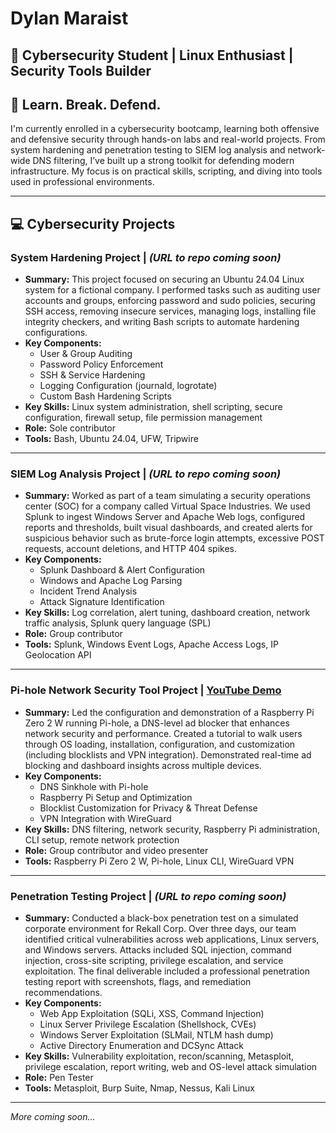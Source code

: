 # Dylan Maraist

## 🔐 Cybersecurity Student | Linux Enthusiast | Security Tools Builder  

## 🎯 Learn. Break. Defend.  

I'm currently enrolled in a cybersecurity bootcamp, learning both offensive and defensive security through hands-on labs and real-world projects. From system hardening and penetration testing to SIEM log analysis and network-wide DNS filtering, I’ve built up a strong toolkit for defending modern infrastructure. My focus is on practical skills, scripting, and diving into tools used in professional environments.

---

## 💻 Cybersecurity Projects  

### **System Hardening Project** | *(URL to repo coming soon)*  
- **Summary:** This project focused on securing an Ubuntu 24.04 Linux system for a fictional company. I performed tasks such as auditing user accounts and groups, enforcing password and sudo policies, securing SSH access, removing insecure services, managing logs, installing file integrity checkers, and writing Bash scripts to automate hardening configurations.  
- **Key Components:**
  - User & Group Auditing
  - Password Policy Enforcement
  - SSH & Service Hardening
  - Logging Configuration (journald, logrotate)
  - Custom Bash Hardening Scripts  
- **Key Skills:** Linux system administration, shell scripting, secure configuration, firewall setup, file permission management  
- **Role:** Sole contributor  
- **Tools:** Bash, Ubuntu 24.04, UFW, Tripwire  

---

### **SIEM Log Analysis Project** | *(URL to repo coming soon)*  
- **Summary:** Worked as part of a team simulating a security operations center (SOC) for a company called Virtual Space Industries. We used Splunk to ingest Windows Server and Apache Web logs, configured reports and thresholds, built visual dashboards, and created alerts for suspicious behavior such as brute-force login attempts, excessive POST requests, account deletions, and HTTP 404 spikes.  
- **Key Components:**
  - Splunk Dashboard & Alert Configuration
  - Windows and Apache Log Parsing
  - Incident Trend Analysis
  - Attack Signature Identification  
- **Key Skills:** Log correlation, alert tuning, dashboard creation, network traffic analysis, Splunk query language (SPL)  
- **Role:** Group contributor  
- **Tools:** Splunk, Windows Event Logs, Apache Access Logs, IP Geolocation API  

---

### **Pi-hole Network Security Tool Project** | [YouTube Demo](http://www.youtube.com/watch?v=3X0b2LEVQlQ)  
- **Summary:** Led the configuration and demonstration of a Raspberry Pi Zero 2 W running Pi-hole, a DNS-level ad blocker that enhances network security and performance. Created a tutorial to walk users through OS loading, installation, configuration, and customization (including blocklists and VPN integration). Demonstrated real-time ad blocking and dashboard insights across multiple devices.  
- **Key Components:**
  - DNS Sinkhole with Pi-hole
  - Raspberry Pi Setup and Optimization
  - Blocklist Customization for Privacy & Threat Defense
  - VPN Integration with WireGuard  
- **Key Skills:** DNS filtering, network security, Raspberry Pi administration, CLI setup, remote network protection  
- **Role:** Group contributor and video presenter  
- **Tools:** Raspberry Pi Zero 2 W, Pi-hole, Linux CLI, WireGuard VPN  

---

### **Penetration Testing Project** | *(URL to repo coming soon)*  
- **Summary:** Conducted a black-box penetration test on a simulated corporate environment for Rekall Corp. Over three days, our team identified critical vulnerabilities across web applications, Linux servers, and Windows servers. Attacks included SQL injection, command injection, cross-site scripting, privilege escalation, and service exploitation. The final deliverable included a professional penetration testing report with screenshots, flags, and remediation recommendations.  
- **Key Components:**
  - Web App Exploitation (SQLi, XSS, Command Injection)
  - Linux Server Privilege Escalation (Shellshock, CVEs)
  - Windows Server Exploitation (SLMail, NTLM hash dump)
  - Active Directory Enumeration and DCSync Attack  
- **Key Skills:** Vulnerability exploitation, recon/scanning, Metasploit, privilege escalation, report writing, web and OS-level attack simulation  
- **Role:** Pen Tester  
- **Tools:** Metasploit, Burp Suite, Nmap, Nessus, Kali Linux  

---

*More coming soon...*

